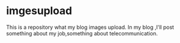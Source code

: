 # imgesupload
This is a repository what my blog images upload.
In my blog ,I'll post something about my job,something about telecommunication.

